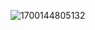 ![1700144805132](https://github.com/sergey163855/DockerTask/assets/122844346/973eec99-7a13-4088-9232-2e998cb77bfc)
